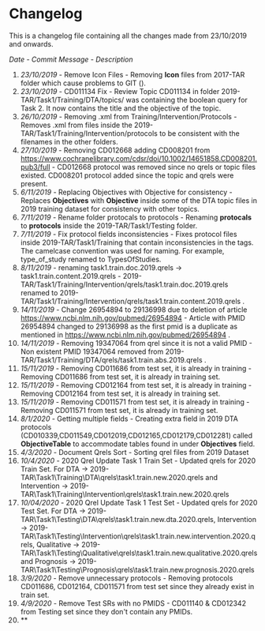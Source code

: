 # Changelog #

This is a changelog file containing all the changes made from 23/10/2019 and onwards. 


*Date - Commit Message - Description*

1. *23/10/2019* - Remove Icon Files - Removing **Icon** files from 2017-TAR folder which cause problems to GIT ().
2. *23/10/2019* - CD011134 Fix - Review Topic CD011134 in folder 2019-TAR/Task1/Training/DTA/topics/ was containing the boolean query for Task 2. It now contains the title and the objective of the topic.
3. *26/10/2019* - Removing .xml from Training/Intervention/Protocols - Removes .xml from files inside the 2019-TAR/Task1/Training/Intervention/protocols to be consistent with the filenames in the other folders.
4. *27/10/2019* - Removing CD012668 adding CD008201 from https://www.cochranelibrary.com/cdsr/doi/10.1002/14651858.CD008201.pub3/full - CD012668 protocol was removed since no qrels or topic files existed. CD008201 protocol added since the topic and qrels were present.
5. *6/11/2019* - Replacing Objectives with Objective for consistency - Replaces **Objectives** with **Objective** inside some of the DTA topic files in 2019 training dataset for consistency with other topics.
6. *7/11/2019* - Rename folder protocals to protocols - Renaming **protocals** to **protocols** inside the 2019-TAR/Task1/Testing folder.
7. *7/11/2019* - Fix protocol fields inconsistencies - Fixes protocol files inside 2019-TAR/Task1/Training that contain inconsistencies in the tags. The camelcase convention was used for naming. For example, type_of_study renamed to TypesOfStudies. 
8. *8/11/2019* - renaming task1.train.doc.2019.qrels -> task1.train.content.2019.qrels - 2019-TAR/Task1/Training/Intervention/qrels/task1.train.doc.2019.qrels renamed to 2019-TAR/Task1/Training/Intervention/qrels/task1.train.content.2019.qrels .
9. *14/11/2019* - Change 26954894 to 29136998 due to deletion of article https://www.ncbi.nlm.nih.gov/pubmed/26954894 - Article with PMID 26954894 changed to 29136998 as the first pmid is a duplicate as mentioned in https://www.ncbi.nlm.nih.gov/pubmed/26954894 .
10. *14/11/2019* - Removing 19347064 from qrel since it is not a valid PMID - Non existent PMID 19347064 removed from 2019-TAR/Task1/Training/DTA/qrels/task1.train.abs.2019.qrels .
11. *15/11/2019* - Removing CD011686 from test set, it is already in training - Removing CD011686 from test set, it is already in training set.
12. *15/11/2019* - Removing CD012164 from test set, it is already in training - Removing CD012164 from test set, it is already in training set.
13. *15/11/2019* - Removing CD011571 from test set, it is already in training - Removing CD011571 from test set, it is already in training set.
14. *8/1/2020* - Getting multiple fields - Creating extra field in 2019 DTA protocols (CD010339,CD011549,CD012019,CD012165,CD012179,CD012281) called **ObjectiveTable** to accommodate tables found in under **Objectives** field.
15. *4/3/2020* - Document Qrels Sort - Sorting qrel files from 2019 Dataset
16. *10/4/2020* - 2020 Qrel Update Task 1 Train Set - Updated qrels for 2020 Train Set. For DTA  -> 2019-TAR\Task1\Training\DTA\qrels\task1.train.new.2020.qrels and Intervention -> 2019-TAR\Task1\Training\Intervention\qrels\task1.train.new.2020.qrels
17. *10/04/2020* - 2020 Qrel Update Task 1 Test Set - Updated qrels for 2020 Test Set. For DTA  -> 2019-TAR\Task1\Testing\DTA\qrels\task1.train.new.dta.2020.qrels, Intervention -> 2019-TAR\Task1\Testing\Intervention\qrels\task1.train.new.intervention.2020.qrels, Qualitative -> 2019-TAR\Task1\Testing\Qualitative\qrels\task1.train.new.qualitative.2020.qrels and Prognosis -> 2019-TAR\Task1\Testing\Prognosis\qrels\task1.train.new.prognosis.2020.qrels
18. *3/9/2020* - Remove unnecessary protocols - Removing protocols  CD011686, CD012164, CD011571 from test set since they already exist in train set.
19. *4/9/2020* - Remove Test SRs with no PMIDS - CD011140 & CD012342 from Testing set since they don't contain any PMIDs.
20. **



